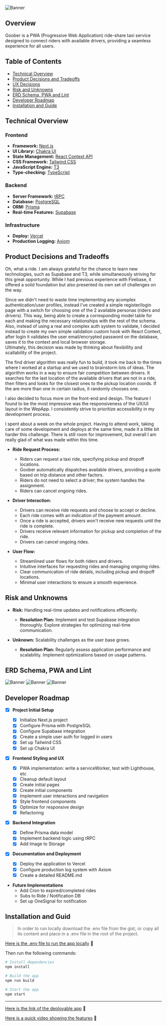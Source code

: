 ![Banner](./public/repo/banner.png)

## Overview

Goober is a PWA (Progressive Web Application) ride-share taxi service designed to connect riders with available drivers, providing a seamless experience for all users.

## Table of Contents

- [Technical Overview](#technical-overview)
- [Product Decisions and Tradeoffs](#product-decisions-and-tradeoffs)
- [UX Decisions](#ux-decisions)
- [Risk and Unknowns](#risk-and-unknowns)
- [ERD Schema, PWA and Lint](#erd-pwa-lint)
- [Developer Roadmap](#developer-roadmap)
- [Installation and Guide](#installation-and-guide)

## Technical Overview

### Frontend

- **Framework:** [Next.js](https://nextjs.org/)
- **UI Library:** [Chakra UI](https://chakra-ui.com/)
- **State Management:** [React Context API](https://react.dev/reference/react/useContext)
- **CSS Framework:** [Tailwind CSS](https://tailwindcss.com/)
- **JavaScript Engine:** [T3](https://create.t3.gg/)
- **Type-checking:** [TypeScript](https://www.typescriptlang.org/)

### Backend

- **Server Framework:** [tRPC](https://trpc.io/)
- **Database:** [PostgreSQL](https://www.postgresql.org/)
- **ORM:** [Prisma](https://www.prisma.io/)
- **Real-time Features:** [Supabase](https://supabase.com/)

### Infrastructure

- **Deploy:** [Vercel](https://vercel.com/)
- **Production Logging:** [Axiom](https://axiom.co/)

## Product Decisions and Tradeoffs

Oh, what a ride. I am always grateful for the chance to learn new technologies, such as Supabase and T3, while simultaneously striving for this great opportunity.
While I had previous experience with Firebase, it offered a solid foundation but also presented its own set of challenges on the way.

Since we didn't need to waste time implementing any acomplex authentication/user profiles, instead I've created a simple register/login page with a switch for choosing one of the 2 available personas (riders and drivers). This way, being able to create a corresponding model table for each and making the necessary relationships with the rest of the schema. Also, instead of using a real and complex auth system to validate, I decided instead to create my own simple validation custom hook with React Context, after login it validates the user email/encrypted password on the database, saves it to the context and local browser storage.  
Ultimately, this decision was made by thinking about flexibillity and scallability of the project.

The find driver algorithm was really fun to build, it took me back to the times where I worked at a startup and we used to brainstorm lots of ideas. The algorithm works in a way to ensure fair competition between drivers. It searches for the last location of the available drivers that are not in a ride, then filters and looks for the closest ones to the pickup location coords. If the are more than one in certain radius, it randomly chooses one.

I also decided to focus more on the front-end and design. The feature I found to be the most impressive was the responsiveness of the UX/UI layout in the WepApp. I consistently strive to prioritize accessibility in my development process.

I spent about a week on the whole project. Having to attend work, taking care of some development and deploys at the same time, made it a little bit harder this challenge.
There is still room for improvement, but overall I am really glad of what was made within this time.

- **Ride Request Process:**

  - Riders can request a taxi ride, specifying pickup and dropoff locations.
  - Goober automatically dispatches available drivers, providing a quote based on trip distance and other factors.
  - Riders do not need to select a driver; the system handles the assignment.
  - Riders can cancel ongoing rides.

- **Driver Interaction:**

  - Drivers can receive ride requests and choose to accept or decline.
  - Each ride comes with an indication of the payment amount.
  - Once a ride is accepted, drivers won't receive new requests until the ride is complete.
  - Drivers receive relevant information for pickup and completion of the ride.
  - Drivers can cancel ongoing rides.

- **User Flow:**

  - Streamlined user flows for both riders and drivers.
  - Intuitive interfaces for requesting rides and managing ongoing rides.
  - Clear communication of ride details, including pickup and dropoff locations.
  - Minimal user interactions to ensure a smooth experience.

## Risk and Unknowns

- **Risk:** Handling real-time updates and notifications efficiently.

  - **Resolution Plan:** Implement and test Supabase integration thoroughly. Explore strategies for optimizing real-time communication.

- **Unknown:** Scalability challenges as the user base grows.
  - **Resolution Plan:** Regularly assess application performance and scalability. Implement optimizations based on usage patterns.

## ERD Schema, PWA and Lint

![Banner](./public/repo/schema.png)
![Banner](./public/repo/PWA.png)
![Banner](./public/repo/lint.png)

## Developer Roadmap

- [x] **Project Initial Setup**

  - [x] Initialize Next.js project
  - [x] Configure Prisma with PostgreSQL
  - [x] Configure Supabase integration
  - [x] Create a simple user auth for logged in users
  - [x] Set up Tailwind CSS
  - [x] Set up Chakra UI

- [x] **Frontend Styling and UX**

  - [x] PWA implementation: write a serviceWorker, test with Lighthouse, etc
  - [x] Cleanup default layout
  - [x] Create initial pages
  - [x] Create initial components
  - [x] Implement user interactions and navigation
  - [x] Style frontend components
  - [x] Optimize for responsive design
  - [x] Refactoring

- [x] **Backend Integration**

  - [x] Define Prisma data model
  - [x] Implement backend logic using tRPC
  - [x] Add Image to Storage

- [x] **Documentation and Deployment**

  - [x] Deploy the application to Vercel
  - [x] Configure production log system with Axiom
  - [x] Create a detailed README.md

- **Future Implementations**
  - Add Cron to expired/completed rides
  - Subs to Ride / Notification DB
  - Set up OneSignal for notification

## Installation and Guid

> In order to run locally download the .env file from the gist, or copy all its content and place in a .env file in the root of the project.

[Here is the .env file to run the app locally](https://gist.github.com/le0piovesan/52ae22edbd8b0b75f2d1fdb894bf460e) 🔐

Then run the following commands:

```bash
# Install dependencies
npm install

# Build the app
npm run build

# Start the app
npm start
```

<hr/>

[Here is the link of the deployable app](https://goober-three.vercel.app/) 🚀

[Here is a quick video showing the features](https://youtu.be/tfvZpwec8tE) 👀
